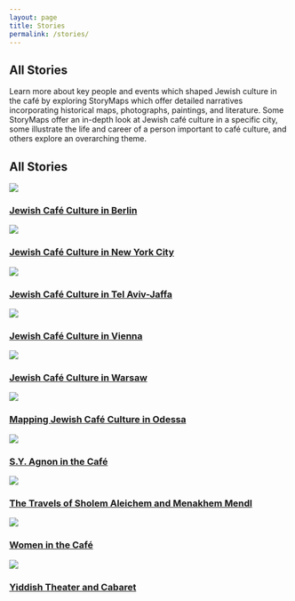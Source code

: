 ```yaml
---
layout: page
title: Stories
permalink: /stories/
---
```

<div class='stories'>
  <div class='wrapper'>
    <h2 class='section-title' id='people-title'>All Stories</h2>
    <div class='stories-page-description'>
        <div class='wrapper'>
        <p>Learn more about key people and events which shaped Jewish culture in the café by exploring StoryMaps which offer detailed narratives incorporating historical maps, photographs, paintings, and literature. Some StoryMaps offer an in-depth look at Jewish café culture in a specific city, some illustrate the life and career of a person important to café culture, and others explore an overarching theme.</p>
        </div>
    </div>
    <div class='stories-page-section'>
      <div class='wrapper'>
          <h2 class='stories-page-heading'>All Stories</h2>
          <div class='stories-list'>
          <a href='{{site.baseurl}}/berlin-story.html'><div class='story-item'>
              <img src='{{site.baseurl}}/images/stories/Berlin-cropped.jpg'>
              <h3 class='story-title' id='berlintitle'>Jewish Café Culture in Berlin</h3>                     
          </div></a>
          <a href='{{site.baseurl}}/newyork-story.html'><div class='story-item'>
              <img src='{{site.baseurl}}/images/stories/Cafe_Royal_cropped.jpg'>
              <h3 class='story-title' id='newyorktitle'>Jewish Café Culture in New York City</h3>                     
          </div></a>
          <a href='{{site.baseurl}}/telaviv-story.html'><div class='story-item'>
              <img src='{{site.baseurl}}/images/stories/tel-aviv-jaffa-cropped.jpg'>
              <h3 class='story-title' id='telavivtitle'>Jewish Café Culture in Tel Aviv-Jaffa</h3>                
          </div></a>
          <a href='{{site.baseurl}}/vienna-story.html'><div class='story-item'>
                  <img src='{{site.baseurl}}/images/stories/vienna-cropped.jpg'>
                  <h3 class='story-title' id='viennatitle'>Jewish Café Culture in Vienna</h3>               
              </div></a>
          <a href='{{site.baseurl}}/warsaw-story.html'><div class='story-item'>
              <img src='{{site.baseurl}}/images/stories/warsaw-cropped.jpg'>
              <h3 class='story-title' id='warsawtitle'>Jewish Café Culture in Warsaw</h3>                       
          </div></a>
          <a href='http://scalar.usc.edu/works/odessa/a-brief-history-of-odessa?path=caf-culture-in-the-jewish-city' target='blank'><div class='story-item'>
              <img src='{{site.baseurl}}/images/stories/odessa-cropped.png'>
              <h3 class='story-title' id='odessatitle'>Mapping Jewish Café Culture in Odessa</h3>                     
          </div></a>
          <a href='{{site.baseurl}}/agnon-story.html'><div class='story-item'>
              <img src='{{site.baseurl}}/images/stories/agnon1912-cropped.jpg'>
              <h3 class='story-title' id='agnontitle'>S.Y. Agnon in the Café</h3>                          
          </div></a>
          <a href='{{site.baseurl}}/sholem-story.html'><div class='story-item'>
              <img src='{{site.baseurl}}/images/stories/sholem-cropped.jpg'>
              <h3 class='story-title' id='sholemtitle'>The Travels of Sholem Aleichem and Menakhem Mendl</h3>                     
          </div></a>
          <a href='{{site.baseurl}}/women-cafe-story.html'><div class='story-item'>
              <img src='{{site.baseurl}}/images/stories/womencafe-cropped.jpg'>
              <h3 class='story-title' id='womentitle'>Women in the Café</h3>                     
          </div></a>
          <a href='{{site.baseurl}}/yiddish-story.html'><div class='story-item'>
              <img src='{{site.baseurl}}/images/stories/yiddish_theater-cropped.jpg'>
              <h3 class='story-title' id='yiddishtitle'>Yiddish Theater and Cabaret</h3>                     
          </div></a>
          </div>
      </div>
    </div>
  </div>
 </div> 